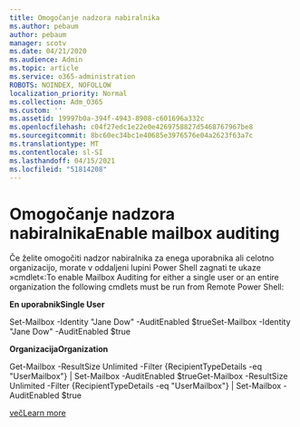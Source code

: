 ```yaml
---
title: Omogočanje nadzora nabiralnika
ms.author: pebaum
author: pebaum
manager: scotv
ms.date: 04/21/2020
ms.audience: Admin
ms.topic: article
ms.service: o365-administration
ROBOTS: NOINDEX, NOFOLLOW
localization_priority: Normal
ms.collection: Adm_O365
ms.custom: ''
ms.assetid: 19997b0a-394f-4943-8908-c601696a332c
ms.openlocfilehash: c04f27edc1e22e0e4269758827d5468767967be8
ms.sourcegitcommit: 8bc60ec34bc1e40685e3976576e04a2623f63a7c
ms.translationtype: MT
ms.contentlocale: sl-SI
ms.lasthandoff: 04/15/2021
ms.locfileid: "51814208"
---
```

# <a name="enable-mailbox-auditing"></a><span data-ttu-id="0ed73-102">Omogočanje nadzora nabiralnika</span><span class="sxs-lookup"><span data-stu-id="0ed73-102">Enable mailbox auditing</span></span>

<span data-ttu-id="0ed73-103">Če želite omogočiti nadzor nabiralnika za enega uporabnika ali celotno organizacijo, morate v oddaljeni lupini Power Shell zagnati te ukaze »cmdlet«:</span><span class="sxs-lookup"><span data-stu-id="0ed73-103">To enable Mailbox Auditing for either a single user or an entire organization the following cmdlets must be run from Remote Power Shell:</span></span>
  
 <span data-ttu-id="0ed73-104">**En uporabnik**</span><span class="sxs-lookup"><span data-stu-id="0ed73-104">**Single User**</span></span>
  
<span data-ttu-id="0ed73-105">Set-Mailbox -Identity "Jane Dow" -AuditEnabled $true</span><span class="sxs-lookup"><span data-stu-id="0ed73-105">Set-Mailbox -Identity "Jane Dow" -AuditEnabled $true</span></span>
  
 <span data-ttu-id="0ed73-106">**Organizacija**</span><span class="sxs-lookup"><span data-stu-id="0ed73-106">**Organization**</span></span>
  
<span data-ttu-id="0ed73-107">Get-Mailbox -ResultSize Unlimited -Filter {RecipientTypeDetails -eq "UserMailbox"} | Set-Mailbox -AuditEnabled $true</span><span class="sxs-lookup"><span data-stu-id="0ed73-107">Get-Mailbox -ResultSize Unlimited -Filter {RecipientTypeDetails -eq "UserMailbox"} | Set-Mailbox -AuditEnabled $true</span></span>
  
[<span data-ttu-id="0ed73-108">več</span><span class="sxs-lookup"><span data-stu-id="0ed73-108">Learn more</span></span>](https://docs.microsoft.com/microsoft-365/compliance/enable-mailbox-auditing)
  

